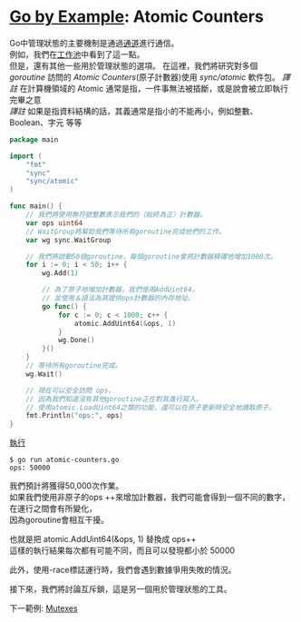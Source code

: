# [Go by Example](../gobyexample.md): Atomic Counters

Go中管理狀態的主要機制是通過[通道](channels.md)進行通信。  
例如，我們在[工作池](worker-pools.md)中看到了這一點。  
但是，還有其他一些用於管理狀態的選項。 在這裡，我們將研究對多個 *goroutine* 訪問的 *Atomic Counters*(原子計數器)使用 *sync/atomic* 軟件包。
*譯註* 在計算機領域的 Atomic 通常是指，一件事無法被插斷，或是說會被立即執行完畢之意  
*譯註* 如果是指資料結構的話，其義通常是指小的不能再小，例如整數、Boolean、字元 等等

``` go
package main

import (
    "fmt"
    "sync"
    "sync/atomic"
)

func main() {
    // 我們將使用無符號整數表示我們的（始終為正）計數器。
    var ops uint64
    // WaitGroup將幫助我們等待所有goroutine完成他們的工作。
    var wg sync.WaitGroup

    // 我們將啟動50個goroutine，每個goroutine會將計數器精確地增加1000次。
    for i := 0; i < 50; i++ {
        wg.Add(1)

        // 為了原子地增加計數器，我們使用AddUint64，
        // 並使用＆語法為其提供ops計數器的內存地址。
        go func() {
            for c := 0; c < 1000; c++ {
                atomic.AddUint64(&ops, 1)
            }
            wg.Done()
        }()
    }
    // 等待所有goroutine完成。
    wg.Wait()

    // 現在可以安全訪問 ops，
    // 因為我們知道沒有其他goroutine正在對其進行寫入。
    // 使用atomic.LoadUint64之類的功能，還可以在原子更新時安全地讀取原子。
    fmt.Println("ops:", ops)
}
```
[執行](http://play.golang.org/p/j-14agntvEO)

``` shell
$ go run atomic-counters.go
ops: 50000
```

我們預計將獲得50,000次作業。   
如果我們使用非原子的ops ++來增加計數器，我們可能會得到一個不同的數字，在運行之間會有所變化，  
因為goroutine會相互干擾。   

也就是把 atomic.AddUint64(&ops, 1) 替換成 ops++  
這樣的執行結果每次都有可能不同，而且可以發現都小於 50000  

此外，使用-race標誌運行時，我們會遇到數據爭用失敗的情況。

接下來，我們將討論互斥鎖，這是另一個用於管理狀態的工具。  

下一範例: [Mutexes](mutexes.md)
